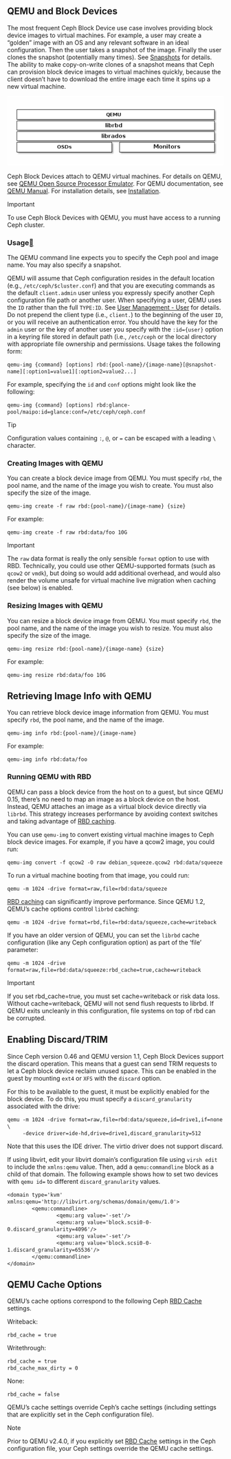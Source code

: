 ## QEMU and Block Devices

The most frequent Ceph Block Device use case involves providing block device images to virtual machines. For example, a user may create  a “golden” image with an OS and any relevant software in an ideal configuration. Then the user takes a snapshot of the image. Finally the user clones the snapshot (potentially many times). See [Snapshots](https://docs.ceph.com/en/latest/rbd/rbd-snapshot/) for details. The ability to make copy-on-write clones of a snapshot means that Ceph can provision block device images to virtual machines quickly, because the client doesn’t have to download the entire image each time it spins up a new virtual machine.

 ![img](../../../../Image/d/ditaa-bbd41a7cab7cb23689a82425f7f13c4ac09eaefc.png)

Ceph Block Devices attach to QEMU virtual machines. For details on QEMU, see  [QEMU Open Source Processor Emulator](http://wiki.qemu.org/Main_Page). For QEMU documentation, see [QEMU Manual](http://wiki.qemu.org/Manual). For installation details, see [Installation](https://docs.ceph.com/en/latest/install).

Important

To use Ceph Block Devices with QEMU, you must have access to a running Ceph cluster.

### Usage[](https://docs.ceph.com/en/latest/rbd/qemu-rbd/#usage)

The QEMU command line expects you to specify the Ceph pool and image name. You may also specify a snapshot.

QEMU will assume that Ceph configuration resides in the default location (e.g., `/etc/ceph/$cluster.conf`) and that you are executing commands as the default `client.admin` user unless you expressly specify another Ceph configuration file path or another user. When specifying a user, QEMU uses the `ID` rather than the full `TYPE:ID`. See [User Management - User](https://docs.ceph.com/en/latest/rados/operations/user-management#user) for details. Do not prepend the client type (i.e., `client.`) to the beginning of the user  `ID`, or you will receive an authentication error. You should have the key for the `admin` user or the key of another user you specify with the `:id={user}` option in a keyring file stored in default path (i.e., `/etc/ceph` or the local directory with appropriate file ownership and permissions. Usage takes the following form:

```
qemu-img {command} [options] rbd:{pool-name}/{image-name}[@snapshot-name][:option1=value1][:option2=value2...]
```

For example, specifying the `id` and `conf` options might look like the following:

```
qemu-img {command} [options] rbd:glance-pool/maipo:id=glance:conf=/etc/ceph/ceph.conf
```

Tip

Configuration values containing `:`, `@`, or `=` can be escaped with a leading `\` character.

### Creating Images with QEMU

You can create a block device image from QEMU. You must specify `rbd`,  the pool name, and the name of the image you wish to create. You must also specify the size of the image.

```
qemu-img create -f raw rbd:{pool-name}/{image-name} {size}
```

For example:

```
qemu-img create -f raw rbd:data/foo 10G
```

Important

The `raw` data format is really the only sensible `format` option to use with RBD. Technically, you could use other QEMU-supported formats (such as `qcow2` or `vmdk`), but doing so would add additional overhead, and would also render the volume unsafe for virtual machine live migration when caching (see below) is enabled.

### Resizing Images with QEMU

You can resize a block device image from QEMU. You must specify `rbd`, the pool name, and the name of the image you wish to resize. You must also specify the size of the image.

```
qemu-img resize rbd:{pool-name}/{image-name} {size}
```

For example:

```
qemu-img resize rbd:data/foo 10G
```

## Retrieving Image Info with QEMU

You can retrieve block device image information from QEMU. You must specify `rbd`, the pool name, and the name of the image.

```
qemu-img info rbd:{pool-name}/{image-name}
```

For example:

```
qemu-img info rbd:data/foo
```

### Running QEMU with RBD

QEMU can pass a block device from the host on to a guest, but since QEMU 0.15, there’s no need to map an image as a block device on the host. Instead, QEMU attaches an image as a virtual block device directly via `librbd`. This strategy increases performance by avoiding context switches and taking advantage of [RBD caching](https://docs.ceph.com/en/latest/rbd/rbd-config-ref/#rbd-cache-config-settings).

You can use `qemu-img` to convert existing virtual machine images to Ceph block device images. For example, if you have a qcow2 image, you could run:

```
qemu-img convert -f qcow2 -O raw debian_squeeze.qcow2 rbd:data/squeeze
```

To run a virtual machine booting from that image, you could run:

```
qemu -m 1024 -drive format=raw,file=rbd:data/squeeze
```

[RBD caching](https://docs.ceph.com/en/latest/rbd/rbd-config-ref/#rbd-cache-config-settings) can significantly improve performance. Since QEMU 1.2, QEMU’s cache options control `librbd` caching:

```
qemu -m 1024 -drive format=rbd,file=rbd:data/squeeze,cache=writeback
```

If you have an older version of QEMU, you can set the `librbd` cache configuration (like any Ceph configuration option) as part of the ‘file’ parameter:

```
qemu -m 1024 -drive format=raw,file=rbd:data/squeeze:rbd_cache=true,cache=writeback
```

Important

If you set rbd_cache=true, you must set cache=writeback or risk data loss. Without cache=writeback, QEMU will not send flush requests to librbd. If QEMU exits uncleanly in this configuration, file systems on top of rbd can be corrupted.



## Enabling Discard/TRIM

Since Ceph version 0.46 and QEMU version 1.1, Ceph Block Devices support the discard operation. This means that a guest can send TRIM requests to let a Ceph block device reclaim unused space. This can be enabled in the guest by mounting `ext4` or `XFS` with the `discard` option.

For this to be available to the guest, it must be explicitly enabled for the block device. To do this, you must specify a `discard_granularity` associated with the drive:

```
qemu -m 1024 -drive format=raw,file=rbd:data/squeeze,id=drive1,if=none \
     -device driver=ide-hd,drive=drive1,discard_granularity=512
```

Note that this uses the IDE driver. The virtio driver does not support discard.

If using libvirt, edit your libvirt domain’s configuration file using `virsh edit` to include the `xmlns:qemu` value. Then, add a `qemu:commandline` block as a child of that domain. The following example shows how to set two devices with `qemu id=` to different `discard_granularity` values.

```
<domain type='kvm' xmlns:qemu='http://libvirt.org/schemas/domain/qemu/1.0'>
        <qemu:commandline>
                <qemu:arg value='-set'/>
                <qemu:arg value='block.scsi0-0-0.discard_granularity=4096'/>
                <qemu:arg value='-set'/>
                <qemu:arg value='block.scsi0-0-1.discard_granularity=65536'/>
        </qemu:commandline>
</domain>
```



## QEMU Cache Options

QEMU’s cache options correspond to the following Ceph [RBD Cache](https://docs.ceph.com/en/latest/rbd/rbd-config-ref/) settings.

Writeback:

```
rbd_cache = true
```

Writethrough:

```
rbd_cache = true
rbd_cache_max_dirty = 0
```

None:

```
rbd_cache = false
```

QEMU’s cache settings override Ceph’s cache settings (including settings that are explicitly set in the Ceph configuration file).

Note

Prior to QEMU v2.4.0, if you explicitly set [RBD Cache](https://docs.ceph.com/en/latest/rbd/rbd-config-ref/) settings in the Ceph configuration file, your Ceph settings override the QEMU cache settings.